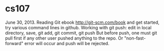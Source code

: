 cs107
=====

June 30, 2013. Reading Git ebook http://git-scm.com/book 
and get started, try various command lines in github.
Working with git push: edit in local directory, save, git add, git commit, git push
But before push, one must git pull first if any other user pushed anything to the repo. Or "non-fast-forward" error will occur and push will be rejected.
